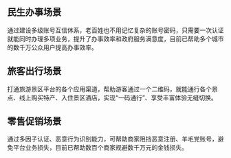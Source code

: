 
## 民生办事场景
通过建设多级账号互信体系，老百姓也不用记忆复杂的账号密码，只需要一次认证就能同时办理多项业务，提升了办事效率和政府服务满意度，目前已帮助多个城市的数千万公众用户提高办事效率。

## 旅客出行场景
打通旅游景区平台的各个应用渠道，帮助游客通过一个二维码，就能通行各个景点、线上购买特产、入住景区酒店，实现“一码通行”、享受丰富体验无缝切换。

## 零售促销场景
通过多因子认证、恶意行为识别能力，可帮助商家阻挡恶意注册、羊毛党账号，避免平台业务损失，目前已帮助数百个商家规避数千万元的金钱损失。
